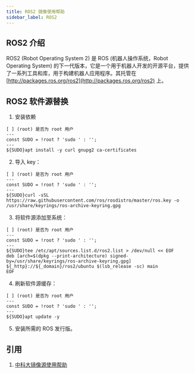 ```yaml
---
title: ROS2 镜像使用帮助
sidebar_label: ROS2
---
```


## ROS2 介绍

ROS2 (Robot Operating System 2) 是 ROS (机器人操作系统，Robot Operating System) 的下一代版本，它是一个用于机器人开发的开源平台，提供了一系列工具和库，用于构建机器人应用程序。其托管在 [http://packages.ros.org/ros2](http://packages.ros.org/ros2) 上。

## ROS2 软件源替换

1. 安装依赖

```shell varcode
[ ] (root) 是否为 root 用户
---
const SUDO = !root ? 'sudo ' : '';
---
${SUDO}apt install -y curl gnupg2 ca-certificates
```

2. 导入 key：

```shell varcode
[ ] (root) 是否为 root 用户
---
const SUDO = !root ? 'sudo ' : '';
---
${SUDO}curl -sSL https://raw.githubusercontent.com/ros/rosdistro/master/ros.key -o /usr/share/keyrings/ros-archive-keyring.gpg
```

3. 将软件源添加至系统：

```shell varcode
[ ] (root) 是否为 root 用户
---
const SUDO = !root ? 'sudo ' : '';
---
${SUDO}tee /etc/apt/sources.list.d/ros2.list > /dev/null << EOF
deb [arch=$(dpkg --print-architecture) signed-by=/usr/share/keyrings/ros-archive-keyring.gpg] ${_http}://${_domain}/ros2/ubuntu $(lsb_release -sc) main
EOF
```

4. 刷新软件源缓存：

```shell varcode
[ ] (root) 是否为 root 用户
---
const SUDO = !root ? 'sudo ' : '';
---
${SUDO}apt update -y
```

5. 安装所需的 ROS 发行版。

## 引用

1. [中科大镜像源使用帮助](https://mirrors.ustc.edu.cn/help/ros2.html)
